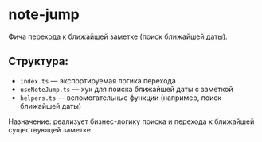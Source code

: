 # note-jump

Фича перехода к ближайшей заметке (поиск ближайшей даты).

## Структура:

- `index.ts` — экспортируемая логика перехода
- `useNoteJump.ts` — хук для поиска ближайшей даты с заметкой
- `helpers.ts` — вспомогательные функции (например, поиск ближайшей даты)

Назначение: реализует бизнес-логику поиска и перехода к ближайшей существующей заметке.
